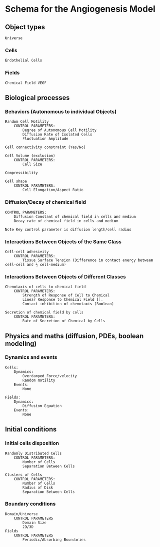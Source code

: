 # Schema for the Angiogenesis Model

## Object types
    Universe

### Cells 
    Endothelial Cells 
	
### Fields 
    Chemical Field VEGF
	
## Biological processes
### Behaviors (Autonomous to individual Objects)

    Random Cell Motility
        CONTROL PARAMETERS:
            Degree of Autonomous Cell Motility
            Diffusion Rate of Isolated Cells 
            Fluctuation Amplitude
    
    Cell connectivity constraint (Yes/No)

    Cell Volume (exclusion)
        CONTROL PARAMETERS:
            Cell Size

    Compressibility

    Cell shape 
        CONTROL PARAMETERS:
            Cell Elongation/Aspect Ratio

### Diffusion/Decay of chemical field
    CONTROL PARAMETERS:
        Diffusion Constant of chemical field in cells and medium
        Decay rate of chemical field in cells and medium

    Note Key control parameter is diffusion length/cell radius


### Interactions Between Objects of the Same Class
    Cell-cell adhesivity
	    CONTROL PARAMETERS:
            Tissue Surface Tension (Difference in contact energy between cell-cell and ½ cell-medium)


### Interactions Between Objects of Different Classes
    Chemotaxis of cells to chemical field
        CONTROL PARAMETERS:
            Strength of Response of Cell to Chemical
            Linear Response to Chemical Field [].
            Contact inhibition of chemotaxis (Boolean)

    Secretion of chemical field by cells
        CONTROL PARAMETERS:
            Rate of Secretion of Chemical by Cells

## Physics and maths (diffusion, PDEs, boolean modeling)

### Dynamics and events
	Cells: 
        Dynamics:
            Overdamped Force/velocity
            Random motility
        Events:
	        None

    Fields:
	    Dynamics:
            Diffusion Equation
        Events:
	        None

## Initial conditions
### Initial cells disposition
    Randomly Distributed Cells
    	CONTROL PARAMETERS:
	        Number of Cells
	        Separation Between Cells

    Clusters of Cells
	    CONTROL PARAMETERS:
	        Number of Cells
	        Radius of Disk
	        Separation Between Cells

### Boundary conditions
	Domain/Universe
    	CONTROL PARAMETERS
	    	Domain Size
		    2D/3D
	Fields
        CONTROL PARAMETERS
            Periodic/Absorbing Boundaries 

